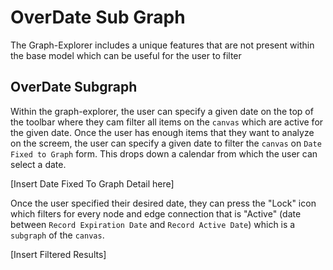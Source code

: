 # OverDate Sub Graph

The Graph-Explorer includes a unique features that are not present within the base model which can be useful for the user to filter

## OverDate Subgraph

Within the graph-explorer, the user can specify a given date on the top of the toolbar where they cam filter all items on the `canvas` which are active for the given date. Once the user has enough items that they want to analyze on the screem, the user can specify a given date to filter the `canvas` on `Date Fixed to Graph` form. This drops down a calendar from which the user can select a date.

[Insert Date Fixed To Graph Detail here]

Once the user specified their desired date, they can press the "Lock" icon which filters for every node and edge connection that is "Active" (date between `Record Expiration Date` and `Record Active Date`) which is a `subgraph` of the `canvas`.

[Insert Filtered Results]

